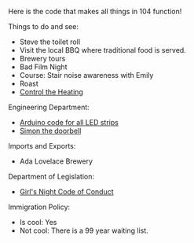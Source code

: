 
Here is the code that makes all things in 104 function!

Things to do and see:

 * Steve the toilet roll
 * Visit the local BBQ where traditional food is served.
 * Brewery tours
 * Bad Film Night
 * Course:   Stair noise awareness with Emily
 * Roast
 * [Control the Heating](https://hello1024.github.io/104-Home/fordhook.html)
 

Engineering Department:

 * [Arduino code for all LED strips](https://github.com/Hello1024/104-LED-Lighting)
 * [Simon the doorbell](https://github.com/Hello1024/whatsapp-doorbell)
 
 Imports and Exports:
  * Ada Lovelace Brewery
 
 Department of Legislation:
  * [Girl's Night Code of Conduct](Girls_Night.jpg) 
  
 
 
Immigration Policy:

 * Is cool:  Yes
 * Not cool:  There is a 99 year waiting list.
